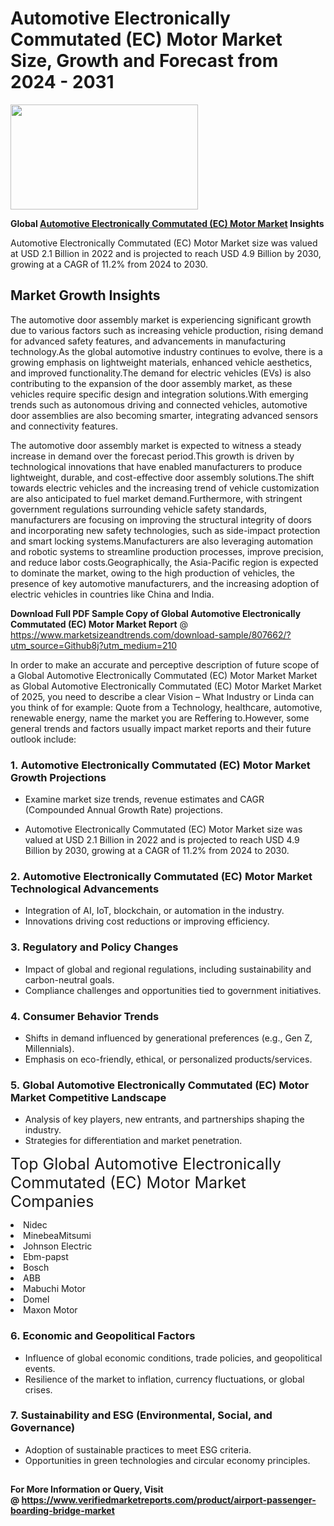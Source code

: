 <H1>Automotive Electronically Commutated (EC) Motor Market Size, Growth and Forecast from 2024 - 2031</H1><img class="aligncenter size-medium wp-image-584254" src="https://thirdeyenews.in/wp-content/uploads/2024/09/Global-Market-Research-300x168.jpeg" alt="" width="300" height="168" /><p><strong>Global&nbsp;<a href="https://www.marketsizeandtrends.com/download-sample/807662/?utm_source=Github8j?utm_medium=210">Automotive Electronically Commutated (EC) Motor Market</a> Insights</strong></p><p>Automotive Electronically Commutated (EC) Motor Market size was valued at USD 2.1 Billion in 2022 and is projected to reach USD 4.9 Billion by 2030, growing at a CAGR of 11.2% from 2024 to 2030.</p><p><h2>Market Growth Insights</h2> <p>The automotive door assembly market is experiencing significant growth due to various factors such as increasing vehicle production, rising demand for advanced safety features, and advancements in manufacturing technology.As the global automotive industry continues to evolve, there is a growing emphasis on lightweight materials, enhanced vehicle aesthetics, and improved functionality.The demand for electric vehicles (EVs) is also contributing to the expansion of the door assembly market, as these vehicles require specific design and integration solutions.With emerging trends such as autonomous driving and connected vehicles, automotive door assemblies are also becoming smarter, integrating advanced sensors and connectivity features.</p> <p>The automotive door assembly market is expected to witness a steady increase in demand over the forecast period.This growth is driven by technological innovations that have enabled manufacturers to produce lightweight, durable, and cost-effective door assembly solutions.The shift towards electric vehicles and the increasing trend of vehicle customization are also anticipated to fuel market demand.Furthermore, with stringent government regulations surrounding vehicle safety standards, manufacturers are focusing on improving the structural integrity of doors and incorporating new safety technologies, such as side-impact protection and smart locking systems.Manufacturers are also leveraging automation and robotic systems to streamline production processes, improve precision, and reduce labor costs.Geographically, the Asia-Pacific region is expected to dominate the market, owing to the high production of vehicles, the presence of key automotive manufacturers, and the increasing adoption of electric vehicles in countries like China and India.</p> <p><span class=""><strong>Download Full PDF Sample Copy of Global Automotive Electronically Commutated (EC) Motor Market Report</strong> @ <a href="https://www.marketsizeandtrends.com/download-sample/807662/?utm_source=Github8j?utm_medium=210" target="_blank">https://www.marketsizeandtrends.com/download-sample/807662/?utm_source=Github8j?utm_medium=210</a></span></p><p>In order to make an accurate and perceptive description of future scope of a Global&nbsp;Automotive Electronically Commutated (EC) Motor Market Market as Global&nbsp;Automotive Electronically Commutated (EC) Motor Market Market of 2025, you need to describe a clear Vision &ndash; What Industry or Linda can you think of for example: Quote from a Technology, healthcare, automotive, renewable energy, name the market you are Reffering to.However, some general trends and factors usually impact market reports and their future outlook include:</p><h3>1.&nbsp;<strong>Automotive Electronically Commutated (EC) Motor Market Growth Projections</strong></h3><ul><li>Examine market size trends, revenue estimates and CAGR (Compounded Annual Growth Rate) projections.</li><li><p>Automotive Electronically Commutated (EC) Motor Market size was valued at USD 2.1 Billion in 2022 and is projected to reach USD 4.9 Billion by 2030, growing at a CAGR of 11.2% from 2024 to 2030.</p></li></ul><h3>2.&nbsp;<strong>Automotive Electronically Commutated (EC) Motor Market Technological Advancements</strong></h3><ul><li>Integration of AI, IoT, blockchain, or automation in the industry.</li><li>Innovations driving cost reductions or improving efficiency.</li></ul><h3>3.&nbsp;<strong>Regulatory and Policy Changes</strong></h3><ul><li>Impact of global and regional regulations, including sustainability and carbon-neutral goals.</li><li>Compliance challenges and opportunities tied to government initiatives.</li></ul><h3>4.&nbsp;<strong>Consumer Behavior Trends</strong></h3><ul><li>Shifts in demand influenced by generational preferences (e.g., Gen Z, Millennials).</li><li>Emphasis on eco-friendly, ethical, or personalized products/services.</li></ul><h3>5.&nbsp;<strong>Global Automotive Electronically Commutated (EC) Motor Market Competitive Landscape</strong></h3><ul><li>Analysis of key players, new entrants, and partnerships shaping the industry.</li><li>Strategies for differentiation and market penetration.</li></ul><p data-pm-slice="1 1 []"><span style="color: inherit; font-family: inherit; font-size: 25px;">Top Global Automotive Electronically Commutated (EC) Motor Market Companies</span></p><div class="" data-test-id=""><p><li>Nidec</li><li> MinebeaMitsumi</li><li> Johnson Electric</li><li> Ebm-papst</li><li> Bosch</li><li> ABB</li><li> Mabuchi Motor</li><li> Domel</li><li> Maxon Motor</li></p></div><h3>6.&nbsp;<strong>Economic and Geopolitical Factors</strong></h3><ul><li>Influence of global economic conditions, trade policies, and geopolitical events.</li><li>Resilience of the market to inflation, currency fluctuations, or global crises.</li></ul><h3>7.&nbsp;<strong>Sustainability and ESG (Environmental, Social, and Governance)</strong></h3><ul><li>Adoption of sustainable practices to meet ESG criteria.</li><li>Opportunities in green technologies and circular economy principles.</li></ul><h2><strong style="font-size: 14px;">For More Information or Query, Visit @&nbsp;</strong><a style="background-color: #ffffff; font-size: 14px;" href="https://www.marketsizeandtrends.com/report/automotive-electronically-commutated-ec-motor-market/" target="_blank">https://www.verifiedmarketreports.com/product/airport-passenger-boarding-bridge-market</a></h2>